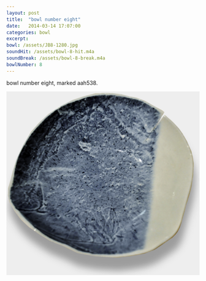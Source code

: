 ```yaml
---
layout: post
title:  "bowl number eight"
date:   2014-03-14 17:07:00
categories: bowl
excerpt: 
bowl: /assets/JB8-1280.jpg
soundHit: /assets/bowl-8-hit.m4a
soundBreak: /assets/bowl-8-break.m4a
bowlNumber: 8
---
```


bowl number eight, marked aah538. 

<img src="/assets/JB8-1280.jpg" class="bowl-large"/>




